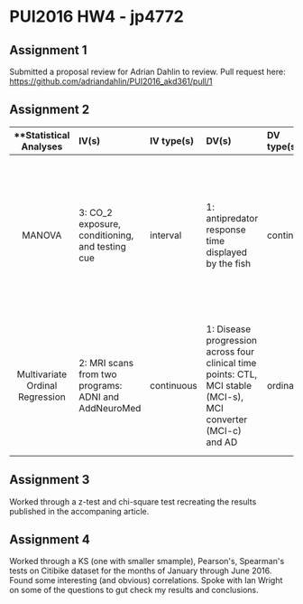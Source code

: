 # PUI2016 HW4 - jp4772

## Assignment 1
Submitted a proposal review for Adrian Dahlin to review. Pull request here:
https://github.com/adriandahlin/PUI2016_akd361/pull/1

## Assignment 2
|     **Statistical Analyses      | IV(s)                                                | IV type(s) | DV(s)                                                                                                           | DV type(s) | Control Var                                                                                                      | Control Var type | Question to be answered                                                                                                                                  |                                         _H0_                                          | alpha  | link to paper **                                                                                                                                   |
|:-------------------------------:|:-----------------------------------------------------|:-----------|:----------------------------------------------------------------------------------------------------------------|:-----------|:-----------------------------------------------------------------------------------------------------------------|:-----------------|:---------------------------------------------------------------------------------------------------------------------------------------------------------|:-------------------------------------------------------------------------------------:|:------:|:---------------------------------------------------------------------------------------------------------------------------------------------------|
|             MANOVA              | 3: CO_2 exposure, conditioning, and testing cue      | interval   | 1: antipredator response time displayed by the fish                                                             | continuous | 1, present-day control CO2 levels                                                                                | interval         | Does exposure to 850 µatm of CO2, a concentration predicted to occur in the ocean before the end of this century, reduce a fish's antipredator response? |       Response at 440 µatm CO2 (current day levels) <= response at 850 µatm CO2       | 0.001  | [Effects of Ocean Acidification on Learning in Coral Reef Fishes](http://journals.plos.org/plosone/article?id=10.1371/journal.pone.0031478)        |
| Multivariate Ordinal Regression | 2: MRI scans from two programs: ADNI and AddNeuroMed | continuous | 1:  Disease progression across four clinical time points: CTL, MCI stable (MCI-s), MCI converter (MCI-c) and AD | ordinal    | None explicit. Controls exist in the IV variable ranging from healthy patients to those with severe Alzheimer’s. | continuous       | Can the progress of AD be identified by using MRI scan data put through a multivariate ordinal regression?                                               | Accuracy of model determined progression of AD <= Accuracy of random prediction of AD | 0.0001 | [Predicting Progression of Alzheimer’s Disease Using Ordinal Regression](http://journals.plos.org/plosone/article?id=10.1371/journal.pone.0105542) |

## Assignment 3
Worked through a z-test and chi-square test recreating the results published in the accompaning article.

## Assignment 4
Worked through a KS (one with smaller smample), Pearson's, Spearman's tests on Citibike dataset for the months
of January through June 2016. Found some interesting (and obvious) correlations. Spoke with Ian Wright on some
of the questions to gut check my results and conclusions.

